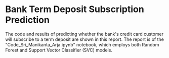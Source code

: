 # Bank Term Deposit Subscription Prediction
The code and results of predicting whether the bank's credit card customer will subscribe to a term deposit are shown in this report. The report is of the "Code_Sri_Manikanta_Arja.ipynb" notebook, which employs both Random Forest and Support Vector Classifier (SVC) models.
